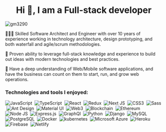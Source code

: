 <h1 align="center">Hi 👋, I am a Full-stack developer</h1>

<p align="left"> <img src="https://komarev.com/ghpvc/?username=gm3290&label=Profile%20views&color=0e75b6&style=flat" alt="gm3290" /> </p>


👨🏼‍💻 Skilled Software Architect and Engineer with over 10 years of experience working in technology architecture, design prototyping, and both waterfall and agile/scrum methodologies.

🎯 Proven ability to leverage full-stack knowledge and experience to build out ideas with modern technologies and best practices. 

🚀 Have a deep understanding of Web/Mobile software applications, and have the business can count on them to start, run, and grow web operations.

<h3 align="left">Technologies and tools I enjoyed:</h3>
<p align="left"> 

![JavaScript](https://img.shields.io/badge/JavaScript-F7DF1E?style=for-the-badge&logo=javascript&logoColor=black)
&nbsp;![TypeScript](https://img.shields.io/badge/TypeScript-007ACC?style=for-the-badge&logo=typescript&logoColor=white)
&nbsp;![React](https://img.shields.io/badge/React-20232A?style=for-the-badge&logo=react&logoColor=61DAFB)
&nbsp;![Redux](https://img.shields.io/badge/Redux-593D88?style=for-the-badge&logo=redux&logoColor=white)
&nbsp;![Next JS](https://img.shields.io/badge/next.js-000000?style=for-the-badge&logo=nextdotjs&logoColor=white)
&nbsp;![CSS3](https://img.shields.io/badge/CSS3-1572B6?style=for-the-badge&logo=css3&logoColor=white)
&nbsp;![Sass](https://img.shields.io/badge/Sass-CC6699?style=for-the-badge&logo=sass&logoColor=white)
&nbsp;![Ant Design](https://img.shields.io/badge/Ant%20Design-1890FF?style=for-the-badge&logo=antdesign&logoColor=white)
&nbsp;![Material UI](https://img.shields.io/badge/Material%20UI-007FFF?style=for-the-badge&logo=mui&logoColor=white)
&nbsp;![Web3](https://img.shields.io/badge/web3.js-F16822?style=for-the-badge&logo=web3.js&logoColor=white)
&nbsp;![Blockchain](https://img.shields.io/badge/Blockchain.com-121D33?logo=blockchaindotcom&logoColor=fff&style=for-the-badge)
&nbsp;![Ethereum](https://img.shields.io/badge/Ethereum-3C3C3D?style=for-the-badge&logo=Ethereum&logoColor=white)
&nbsp;![Node JS](https://img.shields.io/badge/Node.js-339933?style=for-the-badge&logo=nodedotjs&logoColor=white)
&nbsp;![Express.js](https://img.shields.io/badge/Express.js-000000?style=for-the-badge&logo=express&logoColor=white)
&nbsp;![GraphQl](https://img.shields.io/badge/GraphQl-E10098?style=for-the-badge&logo=graphql&logoColor=white)
&nbsp;![Python](https://img.shields.io/badge/Python-FFD43B?style=for-the-badge&logo=python&logoColor=blue)
&nbsp;![Django](https://img.shields.io/badge/Django-092E20?style=for-the-badge&logo=django&logoColor=green)
&nbsp;![MySQL](https://img.shields.io/badge/MySQL-00000F?style=for-the-badge&logo=mysql&logoColor=white)
&nbsp;![PostgreSQL](https://img.shields.io/badge/PostgreSQL-316192?style=for-the-badge&logo=postgresql&logoColor=white)
&nbsp;![Docker](https://img.shields.io/badge/Docker-2CA5E0?style=for-the-badge&logo=docker&logoColor=white)
&nbsp;![kubernetes](https://img.shields.io/badge/kubernetes-326ce5.svg?&style=for-the-badge&logo=kubernetes&logoColor=white)
&nbsp;![Microsoft Azure](https://img.shields.io/badge/microsoft%20azure-0089D6?style=for-the-badge&logo=microsoft-azure&logoColor=white)
&nbsp;![Heroku](https://img.shields.io/badge/Heroku-430098?style=for-the-badge&logo=heroku&logoColor=white)
&nbsp;![Firebase](https://img.shields.io/badge/Firebase-039BE5?style=for-the-badge&logo=Firebase&logoColor=white)
&nbsp;![Netlify](https://img.shields.io/badge/Netlify-00C7B7?style=for-the-badge&logo=netlify&logoColor=white)

<!--
&nbsp;![Gatsby](https://img.shields.io/badge/Gatsby-663399?style=for-the-badge&logo=gatsby&logoColor=white)
&nbsp;![Expo](https://img.shields.io/badge/Expo-1B1F23?style=for-the-badge&logo=expo&logoColor=white)

&nbsp;![Redux Saga](https://img.shields.io/badge/Redux%20saga-86D46B?style=for-the-badge&logo=redux%20saga&logoColor=999999)
&nbsp;![React Query](https://img.shields.io/badge/React_Query-FF4154?style=for-the-badge&logo=React_Query&logoColor=white)
&nbsp;![Apollo GraphQL](https://img.shields.io/badge/Apollo%20GraphQL-311C87?&style=for-the-badge&logo=Apollo%20GraphQL&logoColor=white)
&nbsp;![storybook](https://img.shields.io/badge/storybook-FF4785?style=for-the-badge&logo=storybook&logoColor=white)
&nbsp;![Jest](https://img.shields.io/badge/Jest-C21325?style=for-the-badge&logo=jest&logoColor=white)

&nbsp;![Bootstrap](https://img.shields.io/badge/Bootstrap-563D7C?style=for-the-badge&logo=bootstrap&logoColor=white)
&nbsp;![Tailwind CSS](https://img.shields.io/badge/Tailwind_CSS-38B2AC?style=for-the-badge&logo=tailwind-css&logoColor=white)
&nbsp;![styled-components](https://img.shields.io/badge/styled--components-DB7093?style=for-the-badge&logo=styled-components&logoColor=white)


&nbsp;![nest js](https://img.shields.io/badge/nestjs-E0234E?style=for-the-badge&logo=nestjs&logoColor=white)
&nbsp;![Socket.io](https://img.shields.io/badge/Socket.io-010101?&style=for-the-badge&logo=Socket.io&logoColor=white)
&nbsp;![ts node](https://img.shields.io/badge/ts--node-3178C6?style=for-the-badge&logo=ts-node&logoColor=white) 

&nbsp;![django rest](https://img.shields.io/badge/django%20rest-ff1709?style=for-the-badge&logo=django&logoColor=white)
&nbsp;![Flask](https://img.shields.io/badge/Flask-000000?style=for-the-badge&logo=flask&logoColor=white)

&nbsp;![MongoDB](https://img.shields.io/badge/MongoDB-4EA94B?style=for-the-badge&logo=mongodb&logoColor=white)
&nbsp;![Redis](https://img.shields.io/badge/redis-%23DD0031.svg?&style=for-the-badge&logo=redis&logoColor=white)
&nbsp;![SQLite](https://img.shields.io/badge/SQLite-07405E?style=for-the-badge&logo=sqlite&logoColor=white)
&nbsp;![AWS](https://img.shields.io/badge/AWS-%23FF9900.svg?style=for-the-badge&logo=amazon-aws&logoColor=white)
&nbsp;![Google Cloud](https://img.shields.io/badge/Google_Cloud-4285F4?style=for-the-badge&logo=google-cloud&logoColor=white)
&nbsp;![circleci](https://img.shields.io/badge/circleci-343434?style=for-the-badge&logo=circleci&logoColor=white)
&nbsp;![Nginx](https://img.shields.io/badge/Nginx-009639?style=for-the-badge&logo=nginx&logoColor=white)
&nbsp;![Yarn](https://img.shields.io/badge/Yarn-2C8EBB?style=for-the-badge&logo=yarn&logoColor=white)
&nbsp;![Lerna](https://img.shields.io/badge/Lerna-3E3E3E?style=for-the-badge&logo=lerna&logoColor=white)
&nbsp;![Swagger](https://img.shields.io/badge/Swagger-85EA2D?style=for-the-badge&logo=Swagger&logoColor=white)
&nbsp;![Webpack](https://img.shields.io/badge/Webpack-8DD6F9?style=for-the-badge&logo=Webpack&logoColor=white)
&nbsp;![Babel](https://img.shields.io/badge/Babel-F9DC3E?style=for-the-badge&logo=babel&logoColor=white)
&nbsp;![Gulp](https://img.shields.io/badge/Gulp-CF4647?style=for-the-badge&logo=gulp&logoColor=white)
&nbsp;![VSCode](https://img.shields.io/badge/Visual_Studio_Code-0078D4?style=for-the-badge&logo=visual%20studio%20code&logoColor=white)
&nbsp;![Postman](https://img.shields.io/badge/Postman-FF6C37?style=for-the-badge&logo=Postman&logoColor=white)
&nbsp;![Xcode](https://img.shields.io/badge/Xcode-007ACC?style=for-the-badge&logo=Xcode&logoColor=white)
--!>
</p>

<!--
<div>
  <h4> GitHub Usage stats</h4>
  <img height="170" align="left" src="https://github-readme-stats.vercel.app/api?username=gm3290&show_icons=true&theme=vue-dark&count_private=true" />
  <img src="https://github-readme-stats.vercel.app/api/top-langs/?username=gm3290&layout=compact&theme=vue-dark"" />
</div>
--!>
